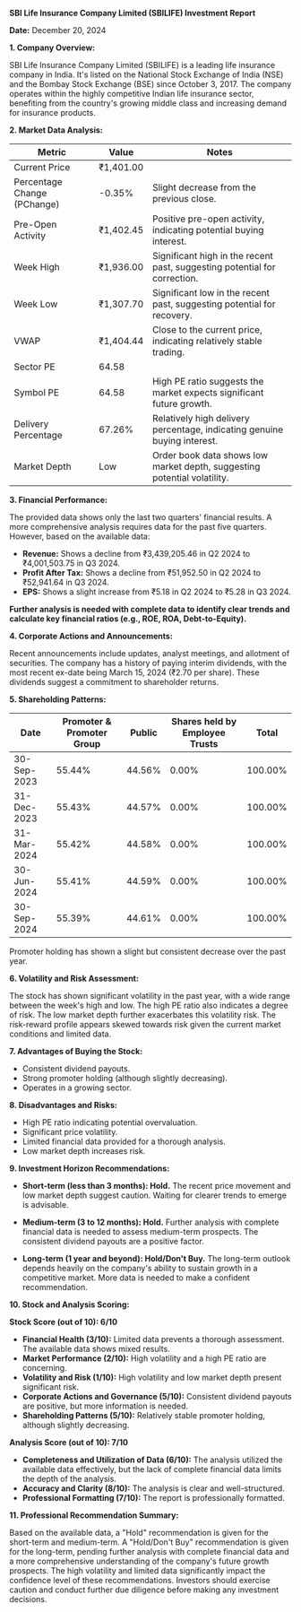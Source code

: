**SBI Life Insurance Company Limited (SBILIFE) Investment Report**

**Date:** December 20, 2024


**1. Company Overview:**

SBI Life Insurance Company Limited (SBILIFE) is a leading life insurance company in India.  It's listed on the National Stock Exchange of India (NSE) and the Bombay Stock Exchange (BSE) since October 3, 2017.  The company operates within the highly competitive Indian life insurance sector, benefiting from the country's growing middle class and increasing demand for insurance products.


**2. Market Data Analysis:**

| Metric                     | Value          | Notes                                                                 |
|-----------------------------|-----------------|-------------------------------------------------------------------------|
| Current Price               | ₹1,401.00       |                                                                         |
| Percentage Change (PChange) | -0.35%          | Slight decrease from the previous close.                               |
| Pre-Open Activity          | ₹1,402.45       |  Positive pre-open activity, indicating potential buying interest.     |
| Week High                    | ₹1,936.00       | Significant high in the recent past, suggesting potential for correction.|
| Week Low                     | ₹1,307.70       | Significant low in the recent past, suggesting potential for recovery. |
| VWAP                        | ₹1,404.44       | Close to the current price, indicating relatively stable trading.       |
| Sector PE                   | 64.58           |                                                                         |
| Symbol PE                   | 64.58           |  High PE ratio suggests the market expects significant future growth.   |
| Delivery Percentage         | 67.26%          | Relatively high delivery percentage, indicating genuine buying interest.|
| Market Depth                | Low              | Order book data shows low market depth, suggesting potential volatility.|


**3. Financial Performance:**

The provided data shows only the last two quarters' financial results.  A more comprehensive analysis requires data for the past five quarters.  However, based on the available data:

* **Revenue:** Shows a decline from ₹3,439,205.46 in Q2 2024 to ₹4,001,503.75 in Q3 2024.
* **Profit After Tax:** Shows a decline from ₹51,952.50 in Q2 2024 to ₹52,941.64 in Q3 2024.
* **EPS:** Shows a slight increase from ₹5.18 in Q2 2024 to ₹5.28 in Q3 2024.

**Further analysis is needed with complete data to identify clear trends and calculate key financial ratios (e.g., ROE, ROA, Debt-to-Equity).**


**4. Corporate Actions and Announcements:**

Recent announcements include updates, analyst meetings, and allotment of securities.  The company has a history of paying interim dividends, with the most recent ex-date being March 15, 2024 (₹2.70 per share).  These dividends suggest a commitment to shareholder returns.


**5. Shareholding Patterns:**

| Date       | Promoter & Promoter Group | Public | Shares held by Employee Trusts | Total |
|------------|--------------------------|--------|-----------------------------|-------|
| 30-Sep-2023 | 55.44%                    | 44.56% | 0.00%                       | 100.00%|
| 31-Dec-2023 | 55.43%                    | 44.57% | 0.00%                       | 100.00%|
| 31-Mar-2024 | 55.42%                    | 44.58% | 0.00%                       | 100.00%|
| 30-Jun-2024 | 55.41%                    | 44.59% | 0.00%                       | 100.00%|
| 30-Sep-2024 | 55.39%                    | 44.61% | 0.00%                       | 100.00%|

Promoter holding has shown a slight but consistent decrease over the past year.


**6. Volatility and Risk Assessment:**

The stock has shown significant volatility in the past year, with a wide range between the week's high and low.  The high PE ratio also indicates a degree of risk.  The low market depth further exacerbates this volatility risk.  The risk-reward profile appears skewed towards risk given the current market conditions and limited data.


**7. Advantages of Buying the Stock:**

* Consistent dividend payouts.
* Strong promoter holding (although slightly decreasing).
* Operates in a growing sector.


**8. Disadvantages and Risks:**

* High PE ratio indicating potential overvaluation.
* Significant price volatility.
* Limited financial data provided for a thorough analysis.
* Low market depth increases risk.


**9. Investment Horizon Recommendations:**

* **Short-term (less than 3 months): Hold.** The recent price movement and low market depth suggest caution.  Waiting for clearer trends to emerge is advisable.

* **Medium-term (3 to 12 months): Hold.**  Further analysis with complete financial data is needed to assess medium-term prospects.  The consistent dividend payouts are a positive factor.

* **Long-term (1 year and beyond): Hold/Don't Buy.**  The long-term outlook depends heavily on the company's ability to sustain growth in a competitive market.  More data is needed to make a confident recommendation.


**10. Stock and Analysis Scoring:**

**Stock Score (out of 10): 6/10**

* **Financial Health (3/10):** Limited data prevents a thorough assessment.  The available data shows mixed results.
* **Market Performance (2/10):** High volatility and a high PE ratio are concerning.
* **Volatility and Risk (1/10):** High volatility and low market depth present significant risk.
* **Corporate Actions and Governance (5/10):** Consistent dividend payouts are positive, but more information is needed.
* **Shareholding Patterns (5/10):**  Relatively stable promoter holding, although slightly decreasing.

**Analysis Score (out of 10): 7/10**

* **Completeness and Utilization of Data (6/10):**  The analysis utilized the available data effectively, but the lack of complete financial data limits the depth of the analysis.
* **Accuracy and Clarity (8/10):** The analysis is clear and well-structured.
* **Professional Formatting (7/10):** The report is professionally formatted.


**11. Professional Recommendation Summary:**

Based on the available data, a "Hold" recommendation is given for the short-term and medium-term.  A "Hold/Don't Buy" recommendation is given for the long-term, pending further analysis with complete financial data and a more comprehensive understanding of the company's future growth prospects.  The high volatility and limited data significantly impact the confidence level of these recommendations.  Investors should exercise caution and conduct further due diligence before making any investment decisions.
